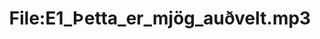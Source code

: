 ---
title: File:E1_Þetta_er_mjög_auðvelt.mp3
recording of: Þetta er mjög auðvelt.
reading speed: slow
speaker: E
license: CC0
---